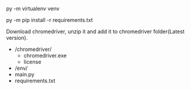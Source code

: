 py -m virtualenv venv

py -m pip install -r requirements.txt

Download chromedriver, unzip it and add it to chromedriver folder(Latest version).


- /chromedriver/     
    - chromedriver.exe                 
    - license
- /env/
- main.py
- requirements.txt

